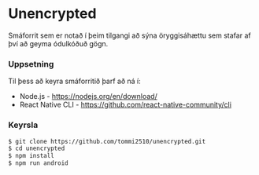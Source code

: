 # Unencrypted

Smáforrit sem er notað í þeim tilgangi að sýna öryggisáhættu sem stafar af því að geyma ódulkóðuð gögn.


### Uppsetning

Til þess að keyra smáforritið þarf að ná í:
- Node.js - https://nodejs.org/en/download/
- React Native CLI - https://github.com/react-native-community/cli

### Keyrsla

```sh
$ git clone https://github.com/tommi2510/unencrypted.git
$ cd unencrypted
$ npm install
$ npm run android
```